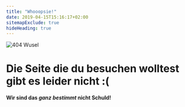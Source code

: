 ```yaml
---
title: "Whooopsie!"
date: 2019-04-15T15:16:17+02:00
sitemapExclude: true
hideHeading: true
---
```


![404 Wusel](/img/wusel_404.svg)

# Die Seite die du besuchen wolltest gibt es leider nicht :(

<strong title="Oder vielleicht doch?">Wir sind das <em class="irony">ganz bestimmt</em> nicht Schuld!</strong>
